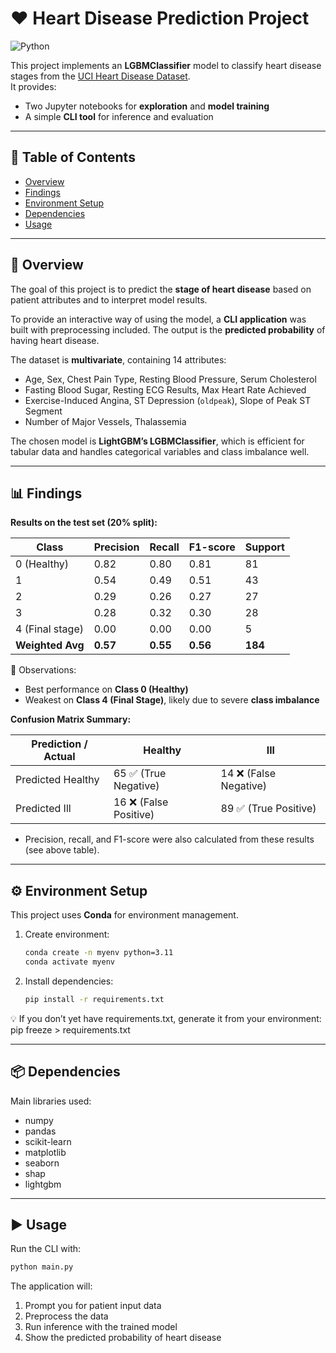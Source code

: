# ❤️ Heart Disease Prediction Project

![Python](https://img.shields.io/badge/python-3.11-blue.svg)

This project implements an **LGBMClassifier** model to classify heart disease stages from the [UCI Heart Disease Dataset](https://www.kaggle.com/datasets/redwankarimsony/heart-disease-data/data).  
It provides:
- Two Jupyter notebooks for **exploration** and **model training**  
- A simple **CLI tool** for inference and evaluation  

---

## 📌 Table of Contents
- [Overview](#-overview)
- [Findings](#-findings)
- [Environment Setup](#️-environment-setup)
- [Dependencies](#-dependencies)
- [Usage](#️-usage)

---

## 🔎 Overview
The goal of this project is to predict the **stage of heart disease** based on patient attributes and to interpret model results.  

To provide an interactive way of using the model, a **CLI application** was built with preprocessing included. The output is the **predicted probability** of having heart disease.  

The dataset is **multivariate**, containing 14 attributes:  
- Age, Sex, Chest Pain Type, Resting Blood Pressure, Serum Cholesterol  
- Fasting Blood Sugar, Resting ECG Results, Max Heart Rate Achieved  
- Exercise-Induced Angina, ST Depression (`oldpeak`), Slope of Peak ST Segment  
- Number of Major Vessels, Thalassemia  

The chosen model is **LightGBM’s LGBMClassifier**, which is efficient for tabular data and handles categorical variables and class imbalance well.  

---

## 📊 Findings
**Results on the test set (20% split):**

| Class | Precision | Recall | F1-score | Support |
|-------|-----------|--------|----------|---------|
| 0 (Healthy) | 0.82 | 0.80 | 0.81 | 81 |
| 1 | 0.54 | 0.49 | 0.51 | 43 |
| 2 | 0.29 | 0.26 | 0.27 | 27 |
| 3 | 0.28 | 0.32 | 0.30 | 28 |
| 4 (Final stage) | 0.00 | 0.00 | 0.00 | 5 |
| **Weighted Avg** | **0.57** | **0.55** | **0.56** | **184** |

📌 Observations:
- Best performance on **Class 0 (Healthy)**  
- Weakest on **Class 4 (Final Stage)**, likely due to severe **class imbalance**  

**Confusion Matrix Summary:**

| Prediction / Actual | Healthy | Ill |
|---------------------|---------|-----|
| Predicted Healthy   | 65 ✅ (True Negative) | 14 ❌ (False Negative) |
| Predicted Ill       | 16 ❌ (False Positive) | 89 ✅ (True Positive) |

- Precision, recall, and F1-score were also calculated from these results (see above table).  

---

## ⚙️ Environment Setup
This project uses **Conda** for environment management.  

1. Create environment:  
   ```bash
   conda create -n myenv python=3.11
   conda activate myenv
2. Install dependencies:
   ```bash
   pip install -r requirements.txt
💡 If you don’t yet have requirements.txt, generate it from your environment:
pip freeze > requirements.txt

---

## 📦 Dependencies
Main libraries used:
- numpy
- pandas
- scikit-learn
- matplotlib
- seaborn
- shap
- lightgbm

---

## ▶️ Usage
Run the CLI with:

   ```bash
   python main.py
   ```

The application will:
1.	Prompt you for patient input data
2.	Preprocess the data
3.	Run inference with the trained model
4.	Show the predicted probability of heart disease
